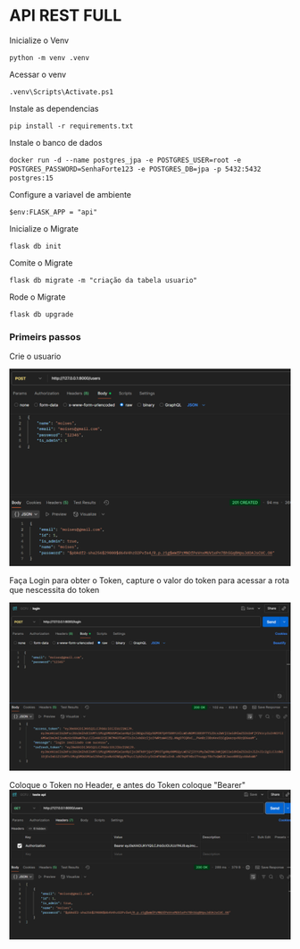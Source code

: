 
# API REST FULL

Inicialize o Venv
````
python -m venv .venv
````

Acessar o venv
````
.venv\Scripts\Activate.ps1
````

Instale as dependencias
````
pip install -r requirements.txt
````

Instale o banco de dados
````
docker run -d --name postgres_jpa -e POSTGRES_USER=root -e POSTGRES_PASSWORD=SenhaForte123 -e POSTGRES_DB=jpa -p 5432:5432 postgres:15
````

Configure a variavel de ambiente
````
$env:FLASK_APP = "api"
````

Inicialize o Migrate
````
flask db init
````

Comite o Migrate
````
flask db migrate -m "criação da tabela usuario"
````

Rode o Migrate
````
flask db upgrade
````


### Primeirs passos

Crie o usuario

![alt text](image.png)



Faça Login para obter o Token, capture o valor do token para acessar a rota que nescessita do token

![alt text](image-1.png)


Coloque o Token no Header, e antes do Token coloque "Bearer"
![alt text](image-2.png)